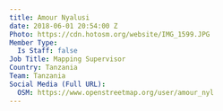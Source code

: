 ```yaml
---
title: Amour Nyalusi
date: 2018-06-01 20:54:00 Z
Photo: https://cdn.hotosm.org/website/IMG_1599.JPG
Member Type:
  Is Staff: false
Job Title: Mapping Supervisor
Country: Tanzania
Team: Tanzania
Social Media (Full URL):
  OSM: https://www.openstreetmap.org/user/amour_nyl
---
```


